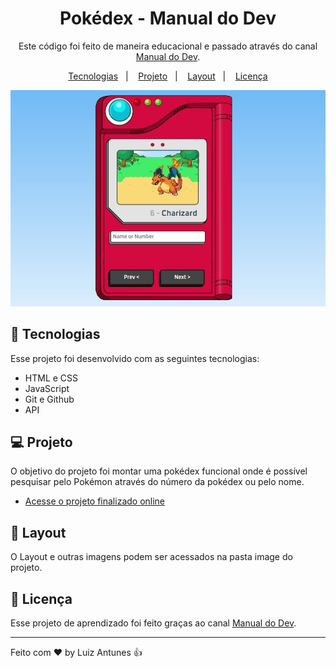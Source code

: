 <h1 align="center">Pokédex - Manual do Dev</h1>

<p align="center">
Este código foi feito de maneira educacional e passado através do canal <a href="https://www.youtube.com/@ManualdoDev">Manual do Dev</a>.<br/>
</p>

<p align="center">
  <a href="#-tecnologias">Tecnologias</a>&nbsp;&nbsp;&nbsp;|&nbsp;&nbsp;&nbsp;
  <a href="#-projeto">Projeto</a>&nbsp;&nbsp;&nbsp;|&nbsp;&nbsp;&nbsp;
  <a href="#-layout">Layout</a>&nbsp;&nbsp;&nbsp;|&nbsp;&nbsp;&nbsp;
  <a href="#memo-licença">Licença</a>
</p>

<p align="center">
  <img alt="Preview" src="./images/preview.jpg">
</p>

## 🚀 Tecnologias

Esse projeto foi desenvolvido com as seguintes tecnologias:

- HTML e CSS
- JavaScript
- Git e Github
- API

## 💻 Projeto

O objetivo do projeto foi montar uma pokédex funcional onde é possível pesquisar pelo Pokémon através do número da pokédex ou pelo nome.
- [Acesse o projeto finalizado online](https://luizrantunes.github.io/learning-programming/pokedex-challenge)

## 🔖 Layout

O Layout e outras imagens podem ser acessados na pasta image do projeto.

## :memo: Licença

Esse projeto de aprendizado foi feito graças ao canal <a href="https://www.youtube.com/@ManualdoDev">Manual do Dev</a>.

---

Feito com ♥ by Luiz Antunes :thumbsup: